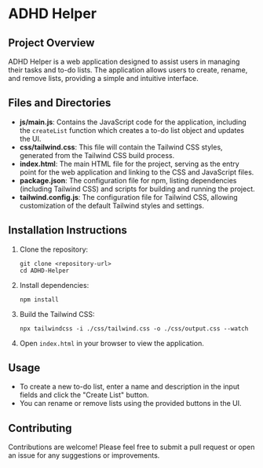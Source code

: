 # ADHD Helper

## Project Overview
ADHD Helper is a web application designed to assist users in managing their tasks and to-do lists. The application allows users to create, rename, and remove lists, providing a simple and intuitive interface.

## Files and Directories
- **js/main.js**: Contains the JavaScript code for the application, including the `createList` function which creates a to-do list object and updates the UI.
- **css/tailwind.css**: This file will contain the Tailwind CSS styles, generated from the Tailwind CSS build process.
- **index.html**: The main HTML file for the project, serving as the entry point for the web application and linking to the CSS and JavaScript files.
- **package.json**: The configuration file for npm, listing dependencies (including Tailwind CSS) and scripts for building and running the project.
- **tailwind.config.js**: The configuration file for Tailwind CSS, allowing customization of the default Tailwind styles and settings.

## Installation Instructions
1. Clone the repository:
   ```
   git clone <repository-url>
   cd ADHD-Helper
   ```

2. Install dependencies:
   ```
   npm install
   ```

3. Build the Tailwind CSS:
   ```
   npx tailwindcss -i ./css/tailwind.css -o ./css/output.css --watch
   ```

4. Open `index.html` in your browser to view the application.

## Usage
- To create a new to-do list, enter a name and description in the input fields and click the "Create List" button.
- You can rename or remove lists using the provided buttons in the UI.

## Contributing
Contributions are welcome! Please feel free to submit a pull request or open an issue for any suggestions or improvements.